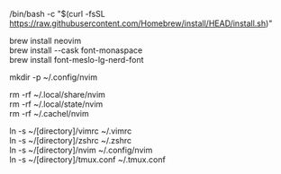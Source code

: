/bin/bash -c "$(curl -fsSL https://raw.githubusercontent.com/Homebrew/install/HEAD/install.sh)"

brew install neovim\
brew install --cask font-monaspace\
brew install font-meslo-lg-nerd-font

mkdir -p ~/.config/nvim

rm -rf ~/.local/share/nvim\
rm -rf ~/.local/state/nvim\
rm -rf ~/.cachel/nvim

ln -s ~/[directory]/vimrc ~/.vimrc\
ln -s ~/[directory]/zshrc ~/.zshrc\
ln -s ~/[directory]/nvim ~/.config/nvim\
ln -s ~/[directory]/tmux.conf ~/.tmux.conf

